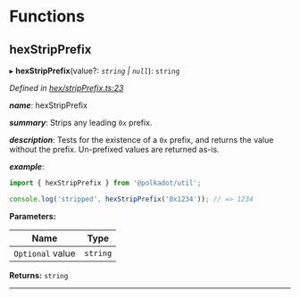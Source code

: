 

# Functions

<a id="hexstripprefix"></a>

##  hexStripPrefix

▸ **hexStripPrefix**(value?: *`string` | `null`*): `string`

*Defined in [hex/stripPrefix.ts:23](https://github.com/polkadot-js/common/blob/dd77c3c/packages/util/src/hex/stripPrefix.ts#L23)*

*__name__*: hexStripPrefix

*__summary__*: Strips any leading `0x` prefix.

*__description__*: Tests for the existence of a `0x` prefix, and returns the value without the prefix. Un-prefixed values are returned as-is.

*__example__*:   

```javascript
import { hexStripPrefix } from '@polkadot/util';

console.log('stripped', hexStripPrefix('0x1234')); // => 1234
```

**Parameters:**

| Name | Type |
| ------ | ------ |
| `Optional` value | `string` | `null` |

**Returns:** `string`

___

